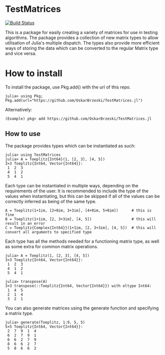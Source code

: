 # TestMatrices

[![Build Status](https://github.com/OskarBrzeski/TestMatrices.jl/actions/workflows/CI.yml/badge.svg?branch=master)](https://github.com/OskarBrzeski/TestMatrices.jl/actions/workflows/CI.yml?query=branch%3Amaster)

This is a package for easily creating a variety of matrices for use in testing algorithms. The package provides a collection of new matrix types to allow utilisation of Julia's multiple dispatch. The types also provide more efficient ways of storing the data which can be converted to the regular Matrix type and vice versa.

# How to install

To install the package, use Pkg.add() with the url of this repo.

```jldoctest
julia> using Pkg; Pkg.add(url="https://github.com/OskarBrzeski/TestMatrices.jl")
```

Alternatively:

```jldoctest
(Example) pkg> add https://github.com/OskarBrzeski/TestMatrices.jl
```

## How to use

The package provides types which can be instantiated as such:

```jldoctest
julia> using TestMatrices
julia> A = Toeplitz{Int64}(1, [2, 3], [4, 5])
3×3 Toeplitz{Int64, Vector{Int64}}:
 1  2  3
 4  1  2
 5  4  1
```

Each type can be instantiated in multiple ways, depending on the requirements of the user. It is recommended to include the type of the values when instantiating, but this can be skipped if all of the values can be correctly inferred as being of the same type.

```jldoctest
A = Toeplitz(1+1im, [2+0im, 3+3im], [4+0im, 5+0im])      # this is fine
B = Toeplitz(1+1im, [2, 3+3im], [4, 5])                  # this will result in an error
C = Toeplitz{Complex{Int64}}(1+1im, [2, 3+3im], [4, 5])  # this will convert all arguments to specified type
```

Each type has all the methods needed for a functioning matrix type, as well as some extra for common matrix operations.

```jldoctest
julia> A = Toeplitz(1, [2, 3], [4, 5])
3×3 Toeplitz{Int64, Vector{Int64}}:
 1  2  3
 4  1  2
 5  4  1

julia> transpose(A)
3×3 transpose(::Toeplitz{Int64, Vector{Int64}}) with eltype Int64:
 1  4  5
 2  1  4
 3  2  1
```

You can also generate matrices using the generate function and specifying a matrix type.

```jldoctest
julia> generate(Toeplitz, 1:9, 5, 5)
5×5 Toeplitz{Int64, Vector{Int64}}:
 2  7  9  1  4
 6  2  7  9  1
 6  6  2  7  9
 8  6  6  2  7
 5  8  6  6  2
```